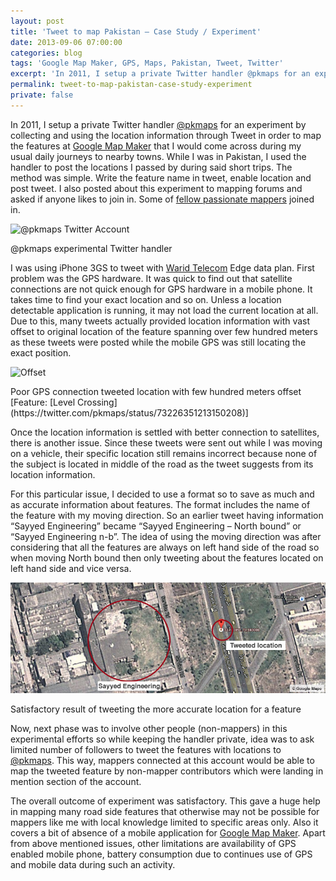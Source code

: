 ```yaml
---
layout: post
title: 'Tweet to map Pakistan – Case Study / Experiment'
date: 2013-09-06 07:00:00
categories: blog
tags: 'Google Map Maker, GPS, Maps, Pakistan, Tweet, Twitter'
excerpt: 'In 2011, I setup a private Twitter handler @pkmaps for an experiment by collecting and using the location information through Tweet in order to map the features at Google Map Maker.'
permalink: tweet-to-map-pakistan-case-study-experiment
private: false
---
```


In 2011, I setup a private Twitter handler [@pkmaps](http://twitter.com/pkmaps) for an experiment by collecting and using the location information through Tweet in order to map the features at [Google Map Maker](http://mapmaker.google.com/) that I would come across during my usual daily journeys to nearby towns. While I was in Pakistan, I used the handler to post the locations I passed by during said short trips. The method was simple. Write the feature name in tweet, enable location and post tweet. I also posted about this experiment to mapping forums and asked if anyone likes to join in. Some of [fellow passionate mappers](https://twitter.com/pkmaps/followers) joined in.

<img src="../img/pkmaps_twitter.jpg" alt="@pkmaps Twitter Account" class="img-responsive">
<p class="help-block">@pkmaps experimental Twitter handler</p>

I was using iPhone 3GS to tweet with [Warid Telecom](http://waridtel.com/) Edge data plan. First problem was the GPS hardware. It was quick to find out that satellite connections are not quick enough for GPS hardware in a mobile phone. It takes time to find your exact location and so on. Unless a location detectable application is running, it may not load the current location at all. Due to this, many tweets actually provided location information with vast offset to original location of the feature spanning over few hundred meters as these tweets were posted while the mobile GPS was still locating the exact position.

<img src="../img/offset_location.jpg" alt="Offset" class="img-responsive">
<p class="help-block">Poor GPS connection tweeted location with few hundred meters offset [Feature: [Level Crossing](https://twitter.com/pkmaps/status/73226351213150208)]</p>

Once the location information is settled with better connection to satellites, there is another issue. Since these tweets were sent out while I was moving on a vehicle, their specific location still remains incorrect because none of the subject is located in middle of the road as the tweet suggests from its location information.

For this particular issue, I decided to use a format so to save as much and as accurate information about features. The format includes the name of the feature with my moving direction. So an earlier tweet having information “Sayyed Engineering” became “Sayyed Engineering – North bound” or “Sayyed Engineering n-b”. The idea of using the moving direction was after considering that all the features are always on left hand side of the road so when moving North bound then only tweeting about the features located on left hand side and vice versa.

<img src="../img/mapping_sayyed_engineering.jpg" alt="Sayyed Engineering" class="img-responsive">
<p class="help-block">Satisfactory result of tweeting the more accurate location for a feature</p>

Now, next phase was to involve other people (non-mappers) in this experimental efforts so while keeping the handler private, idea was to ask limited number of followers to tweet the features with locations to [@pkmaps](http://twitter.com/pkmaps). This way, mappers connected at this account would be able to map the tweeted feature by non-mapper contributors which were landing in mention section of the account.

The overall outcome of experiment was satisfactory. This gave a huge help in mapping many road side features that otherwise may not be possible for mappers like me with local knowledge limited to specific areas only. Also it covers a bit of absence of a mobile application for [Google Map Maker](http://mapmaker.google.com/). Apart from above mentioned issues, other limitations are availability of GPS enabled mobile phone, battery consumption due to continues use of GPS and mobile data during such an activity.